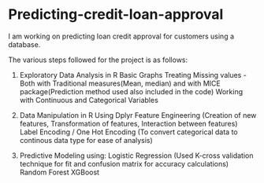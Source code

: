 # Predicting-credit-loan-approval

I am working on predicting loan credit approval for customers using a database.

The various steps followed for the project is as follows:

1. Exploratory Data Analysis in R
    Basic Graphs
    Treating Missing values - Both with Traditional measures(Mean, median) and with MICE package(Prediction method used also included in the code)
    Working with Continuous and Categorical Variables

2. Data Manipulation in R
   Using Dplyr
   Feature Engineering (Creation of new features, Transformation of features, Interaction between features)
   Label Encoding / One Hot Encoding (To convert categorical data to continous data type for ease of analysis)

3. Predictive Modeling using:
   Logistic Regression (Used K-cross validation technique for fit and confusion matrix for accuracy calculations)
   Random Forest
   XGBoost

